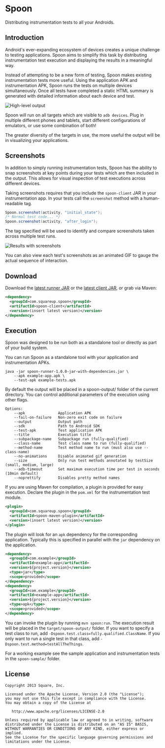 Spoon
=====

Distributing instrumentation tests to all your Androids.



Introduction
------------

Android's ever-expanding ecosystem of devices creates a unique challenge to
testing applications. Spoon aims to simplify this task by distributing
instrumentation test execution and displaying the results in a meaningful way.

Instead of attempting to be a new form of testing, Spoon makes existing
instrumentation tests more useful. Using the application APK and instrumentation
APK, Spoon runs the tests on multiple devices simultaneously. Once all tests
have completed a static HTML summary is generated with detailed information
about each device and test.

![High-level output](website/static/example_main.png)

Spoon will run on all targets which are visible to `adb devices`. Plug in
multiple different phones and tablets, start different configurations of
emulators, or use some combination of both!

The greater diversity of the targets in use, the more useful the output will be
in visualizing your applications.



Screenshots
-----------

In addition to simply running instrumentation tests, Spoon has the ability to
snap screenshots at key points during your tests which are then included in the
output. This allows for visual inspection of test executions across different
devices.

Taking screenshots requires that you include the `spoon-client` JAR in your
instrumentation app. In your tests call the `screenshot` method with a
human-readable tag.

```java
Spoon.screenshot(activity, "initial_state");
/* Normal test code... */
Spoon.screenshot(activity, "after_login");
```

The tag specified will be used to identify and compare screenshots taken across
multiple test runs.

![Results with screenshots](website/static/example_screenshots.png)

You can also view each test's screenshots as an animated GIF to gauge the actual
sequence of interaction.



Download
--------

Download the [latest runner JAR][1] or the [latest client JAR][2], or grab
via Maven:

```xml
<dependency>
  <groupId>com.squareup.spoon</groupId>
  <artifactId>spoon-client</artifactId>
  <version>(insert latest version)</version>
</dependency>
```



Execution
---------

Spoon was designed to be run both as a standalone tool or directly as part of
your build system.

You can run Spoon as a standalone tool with your application and instrumentation
APKs.

```
java -jar spoon-runner-1.0.0-jar-with-dependencies.jar \
    --apk example-app.apk \
    --test-apk example-tests.apk
```

By default the output will be placed in a spoon-output/ folder of the current
directory. You can control additional parameters of the execution using other
flags.

```
Options:
    --apk               Application APK
    --fail-on-failure   Non-zero exit code on failure
    --output            Output path
    --sdk               Path to Android SDK
    --test-apk          Test application APK
    --title             Execution title
    --subpackage-name   Subpackage run (fully-qualified)
    --class-name        Test class name to run (fully-qualified)
    --method-name       Test method name to run (must also use --class-name)
    --no-animations     Disable animated gif generation
    --size              Only run test methods annotated by testSize (small, medium, large)
    --adb-timeout       Set maximum execution time per test in seconds (10min default)
    --noprettify        Disables pretty method names
```

If you are using Maven for compilation, a plugin is provided for easy execution.
Declare the plugin in the `pom.xml` for the instrumentation test module.

```xml
<plugin>
  <groupId>com.squareup.spoon</groupId>
  <artifactId>spoon-maven-plugin</artifactId>
  <version>(insert latest version)</version>
</plugin>
```

The plugin will look for an `apk` dependency for the corresponding application.
Typically this is specified in parallel with the `jar` dependency on the
application.

```xml
<dependency>
  <groupId>com.example</groupId>
  <artifactId>example-app</artifactId>
  <version>${project.version}</version>
  <type>jar</type>
  <scope>provided</scope>
</dependency>
<dependency>
  <groupId>com.example</groupId>
  <artifactId>example-app</artifactId>
  <version>${project.version}</version>
  <type>apk</type>
  <scope>provided</scope>
</dependency>
```

You can invoke the plugin by running `mvn spoon:run`. The execution result will
be placed in the `target/spoon-output/` folder.  If you want to specify a test
class to run, add `-Dspoon.test.class=fully.qualified.ClassName`.  If you only
want to run a single test in that class, add `-Dspoon.test.method=testAllTheThings`.

For a working example see the sample application and instrumentation tests in
the `spoon-sample/` folder.



License
--------

    Copyright 2013 Square, Inc.

    Licensed under the Apache License, Version 2.0 (the "License");
    you may not use this file except in compliance with the License.
    You may obtain a copy of the License at

       http://www.apache.org/licenses/LICENSE-2.0

    Unless required by applicable law or agreed to in writing, software
    distributed under the License is distributed on an "AS IS" BASIS,
    WITHOUT WARRANTIES OR CONDITIONS OF ANY KIND, either express or implied.
    See the License for the specific language governing permissions and
    limitations under the License.




 [1]: http://repository.sonatype.org/service/local/artifact/maven/redirect?r=central-proxy&g=com.squareup.spoon&a=spoon-runner&v=LATEST&c=jar-with-dependencies
 [2]: http://repository.sonatype.org/service/local/artifact/maven/redirect?r=central-proxy&g=com.squareup.spoon&a=spoon-client&v=LATEST
